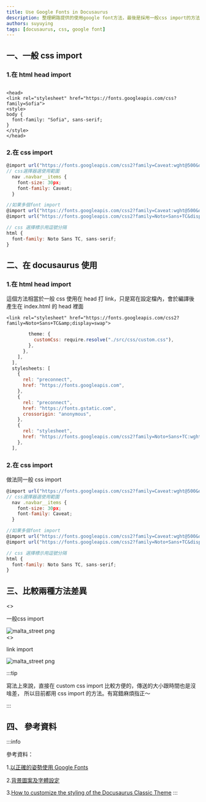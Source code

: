 ```yaml
---
title: Use Google Fonts in Docusaurus
description: 整理網路提供的使用google font方法，最後是採用一般css import的方法,寫法上來說，直接在 custom css import 比較方便的,傳送的大小跟時間也是沒啥差,所以目前都用 css import 的方法,有寫錯麻煩指正
authors: suyuying
tags: [docusaurus, css, google font]
---
```


## 一、一般 css import

### 1.在 html head import

```

<head>
<link rel="stylesheet" href="https://fonts.googleapis.com/css?family=Sofia">
<style>
body {
  font-family: "Sofia", sans-serif;
}
</style>
</head>
```

<!--truncate-->

### 2.在 css import

```jsx title="scr/css/custom.css"
@import url("https://fonts.googleapis.com/css2?family=Caveat:wght@500&display=swap");
// css選擇器選使用範圍
  nav .navbar__items {
    font-size: 30px;
    font-family: Caveat;
  }

//如果多個font import
@import url("https://fonts.googleapis.com/css2?family=Caveat:wght@500&display=swap");
@import url("https://fonts.googleapis.com/css2?family=Noto+Sans+TC&display=swap");

// css 選擇標示用逗號分隔
html {
  font-family: Noto Sans TC, sans-serif;
}
```

## 二、在 docusaurus 使用

### 1.在 html head import

這個方法相當於一般 css 使用在 head 打 link，只是寫在設定檔內，會於<highlight color="#1877F2">編譯後</highlight>產生在 index.html 的 head 裡面

```
<link rel="stylesheet" href="https://fonts.googleapis.com/css2?family=Noto+Sans+TC&amp;display=swap">
```

```jsx title="docusaurus.config.js"
        theme: {
          customCss: require.resolve("./src/css/custom.css"),
        },
      },
    ],
  ],
  stylesheets: [
    {
      rel: "preconnect",
      href: "https://fonts.googleapis.com",
    },
    {
      rel: "preconnect",
      href: "https://fonts.gstatic.com",
      crossorigin: "anonymous",
    },
    {
      rel: "stylesheet",
      href: "https://fonts.googleapis.com/css2?family=Noto+Sans+TC:wght@400;700;900&display=swap",
    },
  ],
```

### 2.在 css import

做法同一般 css import

```jsx title="scr/css/custom.css"
@import url("https://fonts.googleapis.com/css2?family=Caveat:wght@500&display=swap");
// css選擇器選使用範圍
  nav .navbar__items {
    font-size: 30px;
    font-family: Caveat;
  }

//如果多個font import
@import url("https://fonts.googleapis.com/css2?family=Caveat:wght@500&display=swap");
@import url("https://fonts.googleapis.com/css2?family=Noto+Sans+TC&display=swap");

// css 選擇標示用逗號分隔
html {
  font-family: Noto Sans TC, sans-serif;
}
```

## 三、比較兩種方法差異

<>

<p>一般css import</p>
  <div style={{ display: "flex", justifyContent: "center" }}>
    <img
      src={require("./incss.png").default}
      alt="malta_street png"
    />
  </div>
</>
<>

<p>link import</p>
  <div style={{ display: "flex", justifyContent: "center" }}>
    <img
      src={require("./inlink1.png").default}
      alt="malta_street png"
    />
  </div>
</>

:::tip

寫法上來說，直接在 custom css import 比較方便的，傳送的大小跟時間也是沒啥差，
所以目前都用 css import 的方法。有寫錯麻煩指正～

:::

## 四、 參考資料

:::info

參考資料：

1.[以正確的姿勢使用 Google Fonts](https://ouch1978.github.io/docs/docusaurus/customization/use-google-fonts-with-correct-way)

2.[背景圖案及字體設定](https://from8to8.com/diary/lastestposts-font/)

3.[How to customize the styling of the Docusaurus Classic Theme](https://theochu.com/docusaurus/styling/#custom-fonts)
:::
